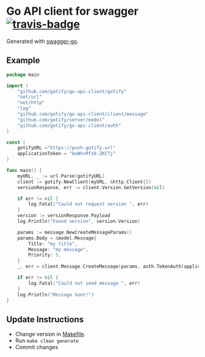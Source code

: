 # Go API client for swagger [![travis-badge]][travis]

Generated with [swagger-go](https://github.com/go-swagger/go-swagger).

## Example

```go
package main

import (
	"github.com/gotify/go-api-client/gotify"
	"net/url"
	"net/http"
	"log"
	"github.com/gotify/go-api-client/client/message"
	"github.com/gotify/server/model"
	"github.com/gotify/go-api-client/auth"
)

const (
	gotifyURL ="https://push.gotify.url"
	applicationToken = "AxNVvRfx9.ZKCTj"
)

func main() {
	myURL, _ := url.Parse(gotifyURL)
	client := gotify.NewClient(myURL, &http.Client{})
	versionResponse, err := client.Version.GetVersion(nil)

	if err != nil {
		log.Fatal("Could not request version ", err)
	}
	version := versionResponse.Payload
	log.Println("Found version", version.Version)

	params := message.NewCreateMessageParams()
	params.Body = &model.Message{
		Title: "my title",
		Message: "my message",
		Priority: 5,
	}
	_, err = client.Message.CreateMessage(params, auth.TokenAuth(applicationToken))

	if err != nil {
		log.Fatal("Could not send message ", err)
	}
	log.Println("Message Sent!")
}
```

## Update Instructions

* Change version in [Makefile](Makefile).
* Run `make clean generate`
* Commit changes

 [travis]: https://travis-ci.org/gotify/go-api-client
 [travis-badge]: https://travis-ci.org/gotify/go-api-client.svg?branch=master